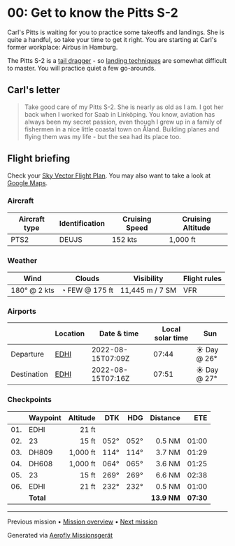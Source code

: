 00: Get to know the Pitts S-2
==================

Carl's Pitts is waiting for you to practice some takeoffs and landings. She is quite a handful, so take your time to get it right. You are starting at Carl's former workplace: Airbus in Hamburg.

The Pitts S-2 is a [tail dragger](https://de.wikipedia.org/wiki/Tail_Dragger) - so [landing techniques](https://www.youtube.com/watch?v=5BwvCvieZN4) are somewhat difficult to master. You will practice quiet a few go-arounds.

Carl's letter
-------------

> Take good care of my Pitts S-2. She is nearly as old as I am. I got her back when I worked for Saab in Linköping. You know, aviation has always been my secret passion, even though I grew up in a family of fishermen in a nice little coastal town on Åland. Building planes and flying them was my life - but the sea had its place too.

Flight briefing
---------------

Check your [Sky Vector Flight Plan](https://skyvector.com/?ll=53.53763457444899,9.82663762351697&chart=301&zoom=3&fpl=N0152A010%20EDHI%205331N00956E%205332N01002E%20EDHI). You may also want to take a look at [Google Maps](https://www.google.com/maps/@?api=1&map_action=map&center=53.53763457444899,9.82663762351697&zoom=12&basemap=terrain).

### Aircraft

| Aircraft type | Identification | Cruising Speed | Cruising Altitude |
|---------------|----------------|----------------|-------------------|
| PTS2 | DEUJS | 152 kts | 1,000 ft |

### Weather

| Wind | Clouds | Visibility | Flight rules |
|------|--------|------------|--------------|
| 180° @ 2 kts | ◔ FEW @ 175 ft | 11,445 m / 7 SM | VFR |

### Airports

|             | Location | Date & time | Local solar time | Sun |
|-------------|----------|-------------|------------------|-----|
| Departure   | [EDHI](https://skyvector.com/airport/EDHI) | 2022-08-15T07:09Z | 07:44 | ☀ Day @ 26° |
| Destination | [EDHI](https://skyvector.com/airport/EDHI) | 2022-08-15T07:16Z | 07:51 | ☀ Day @ 27° |

### Checkpoints

|     | Waypoint  | Altitude  | DTK  | HDG  | Distance |   ETE |
|:---:|-----------|----------:|-----:|-----:|---------:|------:|
| 01. | EDHI      |     21 ft |      |      |          |       |
| 02. | 23        |     15 ft | 052° | 052° |   0.5 NM | 01:00 |
| 03. | DH809     |  1,000 ft | 114° | 114° |   3.7 NM | 01:29 |
| 04. | DH608     |  1,000 ft | 064° | 065° |   3.6 NM | 01:25 |
| 05. | 23        |     15 ft | 269° | 269° |   6.6 NM | 02:38 |
| 06. | EDHI      |     21 ft | 232° | 232° |   0.5 NM | 01:00 |
|     | **Total** |           |      |      | **13.9 NM** | **07:30** |

----

Previous mission • [Mission overview](./README.md) • [Next mission](./01_off_to_aeroe.md)

Generated via [Aerofly Missionsgerät](https://github.com/fboes/aerofly-missions)
